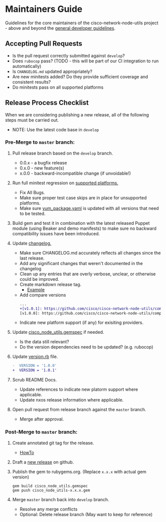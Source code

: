 # Maintainers Guide

Guidelines for the core maintainers of the cisco-network-node-utils project - above and beyond the [general developer guidelines](../CONTRIBUTING.md).

## Accepting Pull Requests

* Is the pull request correctly submitted against `develop`?
* Does `rubocop` pass? (TODO - this will be part of our CI integration to run automatically)
* Is `CHANGELOG.md` updated appropriately?
* Are new minitests added? Do they provide sufficient coverage and consistent results?
* Do minitests pass on all supported platforms

## Release Process Checklist

When we are considering publishing a new release, all of the following steps must be carried out.
   * NOTE: Use the latest code base in `develop`

### Pre-Merge to `master` branch:

1. Pull release branch based on the `develop` branch.
    * 0.0.x - a bugfix release
    * 0.x.0 - new feature(s)
    * x.0.0 - backward-incompatible change (if unvoidable!)

1. Run full minitest regression on [supported platforms.](https://github.com/cisco/cisco-network-node-utils#overview)
    * Fix All Bugs.
    * Make sure proper test case skips are in place for unsupported platforms.
    * Make sure [yum_package.yaml](../tests/yum_package.yaml) is updated with all versions that need to be tested.

1. Build gem and test it in combination with the latest released Puppet module (using Beaker and demo manifests) to make sure no backward compatibility issues have been introduced.

1. Update [changelog.](https://github.com/cisco/cisco-network-node-utils/blob/develop/CHANGELOG.md)
    * Make sure CHANGELOG.md accurately reflects all changes since the last release.
    * Add any significant changes that weren't documented in the changelog
    * Clean up any entries that are overly verbose, unclear, or otherwise could be improved.
    * Create markdown release tag.
      * [Example](https://github.com/cisco/cisco-network-node-utils/blob/develop/CHANGELOG.md#v120)
    * Add compare versions
      ```diff
      ...
      +[v1.0.1]: https://github.com/cisco/cisco-network-node-utils/compare/v1.0.0...v1.0.1
      [v1.0.0]: https://github.com/cisco/cisco-network-node-utils/compare/v0.9.0...v1.0.0
      ```
    * Indicate new platform support (if any) for exisiting providers.

1. Update [cisco_node_utils.gemspec](https://github.com/cisco/cisco-network-node-utils/blob/develop/cisco_node_utils.gemspec) if needed.
    * Is the data still relevant?
    * Do the version dependencies need to be updated? (e.g. rubocop)

1. Update [version.rb](https://github.com/cisco/cisco-network-node-utils/blob/develop/lib/cisco_node_utils/version.rb) file.
    ```diff
    -  VERSION = '1.0.0'
    +  VERSION = '1.0.1'
    ```

1. Scrub README Docs.
    * Update references to indicate new platorm support where applicable.
    * Update nxos release information where applicable.

1. Open pull request from release branch against the `master` branch.
    * Merge after approval.

### Post-Merge to `master` branch:

1. Create annotated git tag for the release.
    * [HowTo](https://git-scm.com/book/en/v2/Git-Basics-Tagging#Annotated-Tags)

2. Draft a [new release](https://github.com/cisco/cisco-network-node-utils/releases) on github.

3. Publish the gem to rubygems.org. (Replace `x.x.x` with actual gem version)
    ```
    gem build cisco_node_utils.gemspec
    gem push cisco_node_utils-x.x.x.gem
    ```
4. Merge `master` branch back into `develop` branch.
    * Resolve any merge conflicts
    * Optional: Delete release branch (May want to keep for reference)
